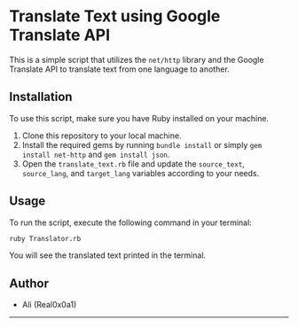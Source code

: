 # Translate Text using Google Translate API

This is a simple script that utilizes the `net/http` library and the Google Translate API to translate text from one language to another.

## Installation

To use this script, make sure you have Ruby installed on your machine.

1. Clone this repository to your local machine.
2. Install the required gems by running `bundle install` or simply `gem install net-http` and `gem install json`.
3. Open the `translate_text.rb` file and update the `source_text`, `source_lang`, and `target_lang` variables according to your needs.

## Usage

To run the script, execute the following command in your terminal:

```bash
ruby Translator.rb
```

You will see the translated text printed in the terminal.

## Author

- Ali (Real0x0a1)

---
